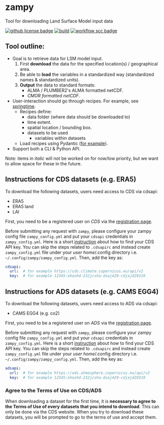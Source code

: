 # zampy
Tool for downloading Land Surface Model input data

[![github license badge](https://img.shields.io/github/license/EcoExtreML/zampy)](https://github.com/EcoExtreML/zampy)
[![build](https://github.com/EcoExtreML/zampy/actions/workflows/build.yml/badge.svg)](https://github.com/EcoExtreML/zampy/actions/workflows/build.yml)
[![workflow scc badge](https://sonarcloud.io/api/project_badges/measure?project=EcoExtreML_zampy&metric=coverage)](https://sonarcloud.io/dashboard?id=EcoExtreML_zampy)


## Tool outline:

 - Goal is to retrieve data for LSM model input.
    1. First **download** the data for the specified location(s) / geographical area.
    2. Be able to **load** the variables in a standardized way (standardized names & standardized units).
    3. **Output** the data to standard formats:
       - ALMA / PLUMBER2's ALMA formatted netCDF.
       - *CMOR formatted netCDF*.
 - User-interaction should go through recipes. For example, see [springtime](https://github.com/phenology/springtime/blob/main/tests/recipes/daymet.yaml).
   - Recipes define:
     - data folder (where data should be downloaded to)
     - time extent.
     - spatial location / bounding box.
     - datasets to be used
       - variables within datasets
   - Load recipes using Pydantic ([for example](https://github.com/phenology/springtime/blob/main/src/springtime/datasets/daymet.py)).
 - Support both a CLI & Python API.

Note: items in *italic* will not be worked on for now/low priority, but we want to allow space for these in the future.

## Instructions for CDS datasets (e.g. ERA5)
To download the following datasets, users need access to CDS via cdsapi:

- ERA5
- ERA5 land
- LAI

First, you need to be a registered user on *CDS* via the [registration page](https://cds.climate.copernicus.eu/user/register?destination=%2F%23!%2Fhome).

Before submitting any request with `zampy`, please configure your zampy config file `zampy_config.yml` and put your `cdsapi` credentials in `zampy_config.yml`. Here is a short [instruction](https://cds.climate.copernicus.eu/api-how-to) about how to find your CDS API key. You can skip the steps related to `.cdsapirc` and instead create `zampy_config.yml` file under your _*user home*_/.config directory i.e. `~/.config/zampy/zampy_config.yml`. Then, add the key as: 

```yaml
cdsapi:
  url:  # for example https://cds.climate.copernicus.eu/api/v2
  key:  # for example 12345:xhashd-232jcsha-dsaj429-cdjajd29319
```

## Instructions for ADS datasets (e.g. CAMS EGG4)
To download the following datasets, users need access to ADS via cdsapi:

- CAMS EGG4 (e.g. co2)

First, you need to be a registered user on *ADS* via the [registration page](https://ads.atmosphere.copernicus.eu/user/register?destination=%2F%23!%2Fhome).

Before submitting any request with `zampy`, please configure your zampy config file `zampy_config.yml` and put your `cdsapi` credentials in `zampy_config.yml`. Here is a short [instruction](https://cds.climate.copernicus.eu/api-how-to) about how to find your CDS API key. You can skip the steps related to `.cdsapirc` and instead create `zampy_config.yml` file under your _*user home*_/.config directory i.e. `~/.config/zampy/zampy_config.yml`. Then, add the key as: 

```yaml
adsapi:
  url:  # for example https://ads.atmosphere.copernicus.eu/api/v2
  key:  # for example 12345:xhashd-232jcsha-dsaj429-cdjajd29319
```

### Agree to the Terms of Use on CDS/ADS

When downloading a dataset for the first time, it is **necessary to agree to the Terms of Use of every datasets that you intend to download**. This can only be done via the CDS website. When you try to download these datasets, you will be prompted to go to the terms of use and accept them.